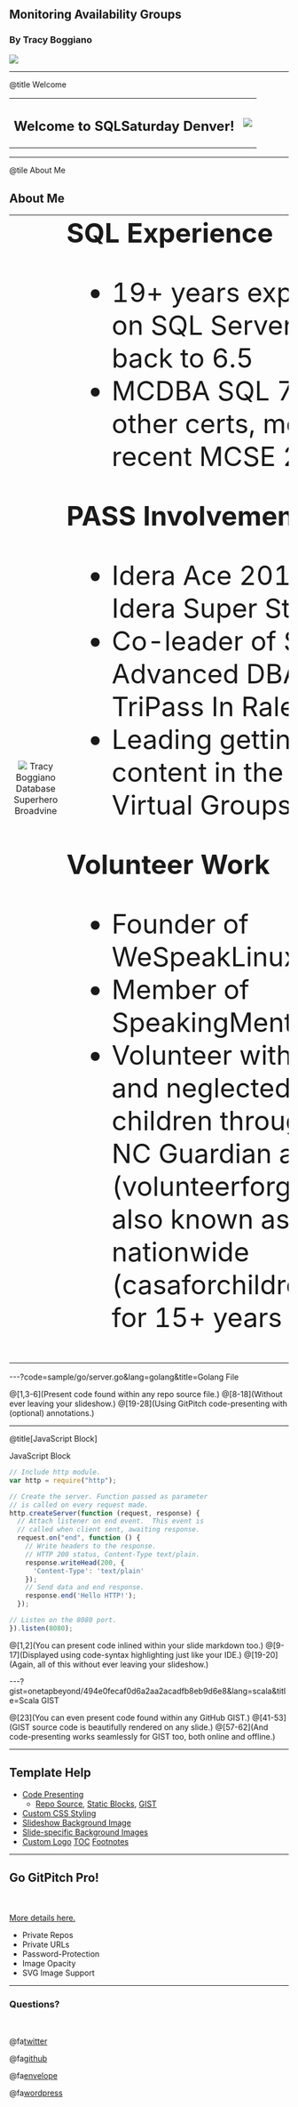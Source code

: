 ## Monitoring Availability Groups

### By Tracy Boggiano

<img src="assets/image/largelogo.jpg" align="center" border="none"/>

---
@title Welcome

<table>
  <tr>
    <td>
      <h2 valign=center>Welcome to SQLSaturday Denver!</h2>
    </td>
    <td>
      <img src="assets/image/welcome.jpg" style="float: left;" border=none/>
    </td>
  </tr>
</table>

---
@tile About Me

## About Me

<table>
  <tr>
    <td valign=center align=center>
      <img src="assets/image/avatar.png" border=none/>
      Tracy Boggiano<br>
      Database Superhero<br> 
      Broadvine
    </td>
    <td>
      <font size=8>
      <b>SQL Experience</b>
      <ul>
        <li>19+ years experience on SQL Server dating back to 6.5</li>
        <li>MCDBA SQL 7, Few other certs, most recent MCSE 2012</li>
      </ul>
      <b>PASS Involvement</b>
      <ul>
        <li>Idera Ace 2018 and Idera Super Star 2018</li>
        <li>Co-leader of SIG Advanced DBA of TriPass In Raleigh</li>
        <li>Leading getting Linux content in the existing Virtual Groups</li>
      </ul>
      <b>Volunteer Work</b>
      <ul>
        <li>Founder of WeSpeakLinux.com</li>
        <li>Member of SpeakingMentors.com</li>
        <li>Volunteer with abused and neglected foster children through the NC Guardian ad Litem (volunteerforgal.org) also known as CASA nationwide (casaforchildren.org) for 15+ years</li>
      </ul>
      </font>
    </td>
  </tr>
</table>

---?code=sample/go/server.go&lang=golang&title=Golang File

@[1,3-6](Present code found within any repo source file.)
@[8-18](Without ever leaving your slideshow.)
@[19-28](Using GitPitch code-presenting with (optional) annotations.)

---

@title[JavaScript Block]

<p><span class="slide-title">JavaScript Block</span></p>

```javascript
// Include http module.
var http = require("http");

// Create the server. Function passed as parameter
// is called on every request made.
http.createServer(function (request, response) {
  // Attach listener on end event.  This event is
  // called when client sent, awaiting response.
  request.on("end", function () {
    // Write headers to the response.
    // HTTP 200 status, Content-Type text/plain.
    response.writeHead(200, {
      'Content-Type': 'text/plain'
    });
    // Send data and end response.
    response.end('Hello HTTP!');
  });

// Listen on the 8080 port.
}).listen(8080);
```

@[1,2](You can present code inlined within your slide markdown too.)
@[9-17](Displayed using code-syntax highlighting just like your IDE.)
@[19-20](Again, all of this without ever leaving your slideshow.)

---?gist=onetapbeyond/494e0fecaf0d6a2aa2acadfb8eb9d6e8&lang=scala&title=Scala GIST

@[23](You can even present code found within any GitHub GIST.)
@[41-53](GIST source code is beautifully rendered on any slide.)
@[57-62](And code-presenting works seamlessly for GIST too, both online and offline.)

---

## Template Help

- [Code Presenting](https://github.com/gitpitch/gitpitch/wiki/Code-Presenting)
  + [Repo Source](https://github.com/gitpitch/gitpitch/wiki/Code-Delimiter-Slides), [Static Blocks](https://github.com/gitpitch/gitpitch/wiki/Code-Slides), [GIST](https://github.com/gitpitch/gitpitch/wiki/GIST-Slides) 
- [Custom CSS Styling](https://github.com/gitpitch/gitpitch/wiki/Slideshow-Custom-CSS)
- [Slideshow Background Image](https://github.com/gitpitch/gitpitch/wiki/Background-Setting)
- [Slide-specific Background Images](https://github.com/gitpitch/gitpitch/wiki/Image-Slides#background)
- [Custom Logo](https://github.com/gitpitch/gitpitch/wiki/Logo-Setting) [TOC](https://github.com/gitpitch/gitpitch/wiki/Table-of-Contents) [Footnotes](https://github.com/gitpitch/gitpitch/wiki/Footnote-Setting)

---

## Go GitPitch Pro!

<br>
<div class="left">
    <i class="fa fa-user-secret fa-5x" aria-hidden="true"> </i><br>
    <a href="https://gitpitch.com/pro-features" class="pro-link">
    More details here.</a>
</div>
<div class="right">
    <ul>
        <li>Private Repos</li>
        <li>Private URLs</li>
        <li>Password-Protection</li>
        <li>Image Opacity</li>
        <li>SVG Image Support</li>
    </ul>
</div>

---

### Questions?

<br>

@fa[twitter](@TracyBoggiano)

@fa[github](tboggiano)

@fa[envelope](tracy@tracyboggiano.com)

@fa[wordpress](databasesuperhero.com)